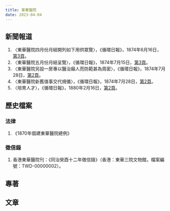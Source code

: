 ```yaml
---
title: 東華醫院
date: 2023-04-04
---
```

<adsense></adsense>

## 新聞報道
1. 〈東華醫院四月份月結開列如下用供眾覽〉，《循環日報》，1874年6月16日，[第3頁](https://mmis.hkpl.gov.hk/coverpage/-/coverpage/view?_coverpage_WAR_mmisportalportlet_hsf=%E6%9D%B1%E8%8F%AF&_coverpage_WAR_mmisportalportlet_actual_q=%28%20verbatim_dc.collection%3A%28%22Old%5C%20HK%5C%20Newspapers%22%29%20%29%20AND+%28%20%28%20allTermsMandatory%3A%28true%29%20OR+all_dc.title%3A%28%E6%9D%B1%E8%8F%AF%29%20OR+all_dc.creator%3A%28%E6%9D%B1%E8%8F%AF%29%20OR+all_dc.contributor%3A%28%E6%9D%B1%E8%8F%AF%29%20OR+all_dc.subject%3A%28%E6%9D%B1%E8%8F%AF%29%20OR+fulltext%3A%28%E6%9D%B1%E8%8F%AF%29%20OR+all_dc.description%3A%28%E6%9D%B1%E8%8F%AF%29%20%29%20%29&_coverpage_WAR_mmisportalportlet_sort_field=dc.publicationdate_bsort&p_r_p_-1078056564_c=QF757YsWv58JCjtBMMIqolr5obwRxi5V&_coverpage_WAR_mmisportalportlet_o=0&_coverpage_WAR_mmisportalportlet_sort_order=asc)。
2. 〈東華醫院五月份月結呈覽〉，《循環日報》，1874年7月15日，[第3頁](https://mmis.hkpl.gov.hk/coverpage/-/coverpage/view?_coverpage_WAR_mmisportalportlet_hsf=%E6%9D%B1%E8%8F%AF&p_r_p_-1078056564_c=QF757YsWv58JCjtBMMIqou%2BMYBPyWcTf&_coverpage_WAR_mmisportalportlet_o=1&_coverpage_WAR_mmisportalportlet_actual_q=%28%20verbatim_dc.collection%3A%28%22Old%5C%20HK%5C%20Newspapers%22%29%20%29%20AND+%28%20%28%20allTermsMandatory%3A%28true%29%20OR+all_dc.title%3A%28%E6%9D%B1%E8%8F%AF%29%20OR+all_dc.creator%3A%28%E6%9D%B1%E8%8F%AF%29%20OR+all_dc.contributor%3A%28%E6%9D%B1%E8%8F%AF%29%20OR+all_dc.subject%3A%28%E6%9D%B1%E8%8F%AF%29%20OR+fulltext%3A%28%E6%9D%B1%E8%8F%AF%29%20OR+all_dc.description%3A%28%E6%9D%B1%E8%8F%AF%29%20%29%20%29&_coverpage_WAR_mmisportalportlet_sort_order=asc&_coverpage_WAR_mmisportalportlet_sort_field=dc.publicationdate_bsort)。
3. 〈東華醫院另設一房專以醫治癲人而防範甚為周密〉，《循環日報》，1874年7月28日，[第2頁](https://mmis.hkpl.gov.hk/coverpage/-/coverpage/view?_coverpage_WAR_mmisportalportlet_hsf=%E6%9D%B1%E8%8F%AF&p_r_p_-1078056564_c=QF757YsWv58JCjtBMMIqogXy0qghgv6m&_coverpage_WAR_mmisportalportlet_o=3&_coverpage_WAR_mmisportalportlet_actual_q=%28%20verbatim_dc.collection%3A%28%22Old%5C%20HK%5C%20Newspapers%22%29%20%29%20AND+%28%20%28%20allTermsMandatory%3A%28true%29%20OR+all_dc.title%3A%28%E6%9D%B1%E8%8F%AF%29%20OR+all_dc.creator%3A%28%E6%9D%B1%E8%8F%AF%29%20OR+all_dc.contributor%3A%28%E6%9D%B1%E8%8F%AF%29%20OR+all_dc.subject%3A%28%E6%9D%B1%E8%8F%AF%29%20OR+fulltext%3A%28%E6%9D%B1%E8%8F%AF%29%20OR+all_dc.description%3A%28%E6%9D%B1%E8%8F%AF%29%20%29%20%29&_coverpage_WAR_mmisportalportlet_sort_order=asc&_coverpage_WAR_mmisportalportlet_sort_field=dc.publicationdate_bsort)。
4. 〈東華醫院新舊值事交代規儀〉，《循環日報》，1874年7月28日，[第2頁](https://mmis.hkpl.gov.hk/coverpage/-/coverpage/view?_coverpage_WAR_mmisportalportlet_hsf=%E6%9D%B1%E8%8F%AF&p_r_p_-1078056564_c=QF757YsWv58JCjtBMMIqogXy0qghgv6m&_coverpage_WAR_mmisportalportlet_o=3&_coverpage_WAR_mmisportalportlet_actual_q=%28%20verbatim_dc.collection%3A%28%22Old%5C%20HK%5C%20Newspapers%22%29%20%29%20AND+%28%20%28%20allTermsMandatory%3A%28true%29%20OR+all_dc.title%3A%28%E6%9D%B1%E8%8F%AF%29%20OR+all_dc.creator%3A%28%E6%9D%B1%E8%8F%AF%29%20OR+all_dc.contributor%3A%28%E6%9D%B1%E8%8F%AF%29%20OR+all_dc.subject%3A%28%E6%9D%B1%E8%8F%AF%29%20OR+fulltext%3A%28%E6%9D%B1%E8%8F%AF%29%20OR+all_dc.description%3A%28%E6%9D%B1%E8%8F%AF%29%20%29%20%29&_coverpage_WAR_mmisportalportlet_sort_order=asc&_coverpage_WAR_mmisportalportlet_sort_field=dc.publicationdate_bsort)。
5. 〈培育人才〉，《循環日報》，1880年2月16日，[第2頁](https://mmis.hkpl.gov.hk/coverpage/-/coverpage/view?_coverpage_WAR_mmisportalportlet_hsf=%E6%9D%B1%E8%8F%AF&p_r_p_-1078056564_c=QF757YsWv58JCjtBMMIqokm2nvjBu%2FQx&_coverpage_WAR_mmisportalportlet_o=4&_coverpage_WAR_mmisportalportlet_actual_q=%28%20verbatim_dc.collection%3A%28%22Old%5C%20HK%5C%20Newspapers%22%29%20%29%20AND+%28%20%28%20allTermsMandatory%3A%28true%29%20OR+all_dc.title%3A%28%E6%9D%B1%E8%8F%AF%29%20OR+all_dc.creator%3A%28%E6%9D%B1%E8%8F%AF%29%20OR+all_dc.contributor%3A%28%E6%9D%B1%E8%8F%AF%29%20OR+all_dc.subject%3A%28%E6%9D%B1%E8%8F%AF%29%20OR+fulltext%3A%28%E6%9D%B1%E8%8F%AF%29%20OR+all_dc.description%3A%28%E6%9D%B1%E8%8F%AF%29%20%29%20%29&_coverpage_WAR_mmisportalportlet_sort_order=asc&_coverpage_WAR_mmisportalportlet_sort_field=dc.publicationdate_bsort)。
## 歷史檔案
### 法律
1. 《1870年倡建東華醫院總例》
### 徵信錄
1. 香港東華醫院刊：《同治癸酉十二年徵信錄》（香港：東華三院文物館，檔案編號：TWD-00000002）。
## 專著

## 文章